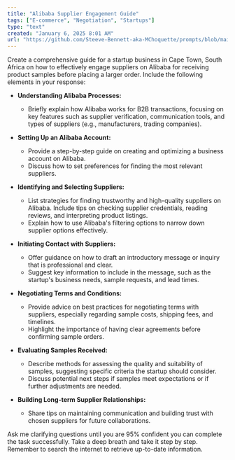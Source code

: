 ```yaml
---
title: "Alibaba Supplier Engagement Guide"
tags: ["E-commerce", "Negotiation", "Startups"]
type: "text"
created: "January 6, 2025 8:01 AM"
url: "https://github.com/Steeve-Bennett-aka-MChoquette/prompts/blob/main/alibaba_supplier_engagement_guide.md"
---
```


Create a comprehensive guide for a startup business in Cape Town, South Africa on how to effectively engage suppliers on Alibaba for receiving product samples before placing a larger order. Include the following elements in your response:

- **Understanding Alibaba Processes:**
  - Briefly explain how Alibaba works for B2B transactions, focusing on key features such as supplier verification, communication tools, and types of suppliers (e.g., manufacturers, trading companies).

- **Setting Up an Alibaba Account:**
  - Provide a step-by-step guide on creating and optimizing a business account on Alibaba.
  - Discuss how to set preferences for finding the most relevant suppliers.

- **Identifying and Selecting Suppliers:**
  - List strategies for finding trustworthy and high-quality suppliers on Alibaba. Include tips on checking supplier credentials, reading reviews, and interpreting product listings.
  - Explain how to use Alibaba's filtering options to narrow down supplier options effectively.

- **Initiating Contact with Suppliers:**
  - Offer guidance on how to draft an introductory message or inquiry that is professional and clear.
  - Suggest key information to include in the message, such as the startup's business needs, sample requests, and lead times.

- **Negotiating Terms and Conditions:**
  - Provide advice on best practices for negotiating terms with suppliers, especially regarding sample costs, shipping fees, and timelines.
  - Highlight the importance of having clear agreements before confirming sample orders.

- **Evaluating Samples Received:**
  - Describe methods for assessing the quality and suitability of samples, suggesting specific criteria the startup should consider.
  - Discuss potential next steps if samples meet expectations or if further adjustments are needed.

- **Building Long-term Supplier Relationships:**
  - Share tips on maintaining communication and building trust with chosen suppliers for future collaborations.

Ask me clarifying questions until you are 95% confident you can complete the task successfully. Take a deep breath and take it step by step. Remember to search the internet to retrieve up-to-date information.